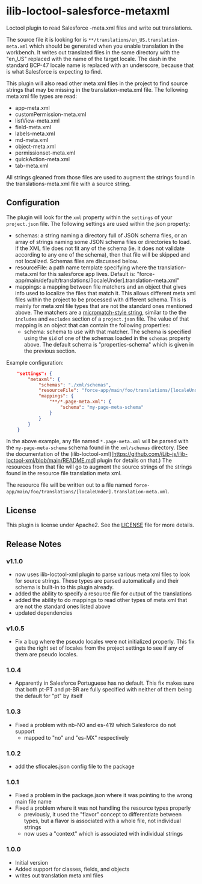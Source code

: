 # ilib-loctool-salesforce-metaxml

Loctool plugin to read Salesforce -meta.xml files and write out translations.

The source file it is looking for is `**/translations/en_US.translation-meta.xml`
which should be generated when you enable translation in the workbench. It writes out
translated files in the same directory with the "en_US" replaced with the name of
the target locale. The dash in the standard BCP-47 locale name is replaced with an
underscore, because that is what Salesforce is expecting to find.

This plugin will also read other meta xml files in the project to find source strings
that may be missing in the translation-meta.xml file. The following meta xml file
types are read:

* app-meta.xml
* customPermission-meta.xml
* listView-meta.xml
* field-meta.xml
* labels-meta.xml
* md-meta.xml
* object-meta.xml
* permissionset-meta.xml
* quickAction-meta.xml
* tab-meta.xml

All strings gleaned from those files are used to augment the strings found in the
translations-meta.xml file with a source string.

## Configuration

The plugin will look for the `xml` property within the `settings`
of your `project.json` file. The following settings are
used within the json property:

- schemas: a string naming a directory full of JSON schema files, or
  an array of strings naming some JSON schema files or directories to
  load. If the XML file
  does not fit any of the schema (ie. it does not validate according to
  any one of the schema), then that file will be skipped and not localized.
  Schemas files are discussed below.
- resourceFile: a path name template specifying where the translation-meta.xml
  for this salesforce app lives. Default is:
  "force-app/main/default/translations/[localeUnder].translation-meta.xml"
- mappings: a mapping between file matchers and an object that gives
  info used to localize the files that match it. This allows different
  meta xml files within the project to be processed with different schema.
  This is mainly for meta xml file types that are not the standard ones
  mentioned above.
  The matchers are
  a [micromatch-style string](https://www.npmjs.com/package/micromatch),
  similar to the the `includes` and `excludes` section of a
  `project.json` file. The value of that mapping is an object that
  can contain the following properties:
    - schema: schema to use with that matcher. The schema is
      specified using the `$id` of one of the schemas loaded in the
      `schemas` property above. The default schema is "properties-schema"
      which is given in the previous section.

Example configuration:

```json
    "settings": {
        "metaxml": {
            "schemas": "./xml/schemas",
            "resourceFile": "force-app/main/foo/translations/[localeUnder].translation-meta.xml",
            "mappings": {
                "**/*.page-meta.xml": {
                    "schema": "my-page-meta-schema"
                }
            }
        }
    }
```

In the above example, any file named `*.page-meta.xml` will be parsed with the
`my-page-meta-schema` schema found in the `xml/schemas` directory. (See the
documentation of the (ilib-loctool-xml)[https://github.com/iLib-js/ilib-loctool-xml/blob/main/README.md]
plugin for details on that.) The
resources from that file will go to augment the source strings of the strings
found in the resource file translation meta xml.

The resource file will be written out to a file named
`force-app/main/foo/translations/[localeUnder].translation-meta.xml`.

## License

This plugin is license under Apache2. See the [LICENSE](./LICENSE)
file for more details.

## Release Notes

### v1.1.0

- now uses ilib-loctool-xml plugin to parse various meta xml files to look for
  source strings. These types are parsed automatically and their schema is
  built-in to this plugin already.
- added the ability to specify a resource file for output of the translations
- added the ability to do mappings to read other types of meta xml that
  are not the standard ones listed above
- updated dependencies

### v1.0.5

- Fix a bug where the pseudo locales were not initialized properly.
  This fix gets the right set of locales from the project settings to
  see if any of them are pseudo locales.

### 1.0.4

- Apparently in Salesforce Portuguese has no default. This fix makes sure that
  both pt-PT and pt-BR are fully specified with neither of them being the default
  for "pt" by itself

### 1.0.3

- Fixed a problem with nb-NO and es-419 which Salesforce do not support
    - mapped to "no" and "es-MX" respectively

### 1.0.2

- add the sflocales.json config file to the package

### 1.0.1

- Fixed a problem in the package.json where it was pointing to the wrong main file name
- Fixed a problem where it was not handling the resource types properly
    - previously, it used the "flavor" concept to differentiate between types,
      but a flavor is associated with a whole file, not individual strings
    - now uses a "context" which is associated with individual strings

### 1.0.0

- Initial version
- Added support for classes, fields, and objects
- writes out translation meta xml files


